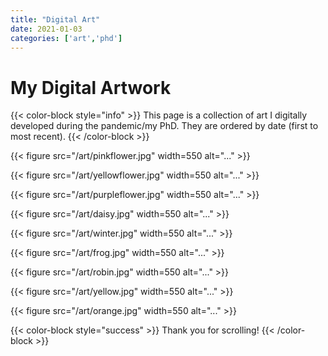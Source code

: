 ```yaml
---
title: "Digital Art"
date: 2021-01-03
categories: ['art','phd']
---
```


# My Digital Artwork

{{< color-block style="info" >}}
This page is a collection of art I digitally developed during the pandemic/my PhD. They are ordered by date (first to most recent).
{{< /color-block >}}

{{< figure src="/art/pinkflower.jpg" width=550 alt="..." >}}

{{< figure src="/art/yellowflower.jpg" width=550 alt="..." >}}

{{< figure src="/art/purpleflower.jpg" width=550 alt="..." >}}

{{< figure src="/art/daisy.jpg" width=550 alt="..." >}}

{{< figure src="/art/winter.jpg" width=550 alt="..." >}}

{{< figure src="/art/frog.jpg" width=550 alt="..." >}}

{{< figure src="/art/robin.jpg" width=550 alt="..." >}}

{{< figure src="/art/yellow.jpg" width=550 alt="..." >}}

{{< figure src="/art/orange.jpg" width=550 alt="..." >}}

{{< color-block style="success" >}}
Thank you for scrolling!
{{< /color-block >}}
